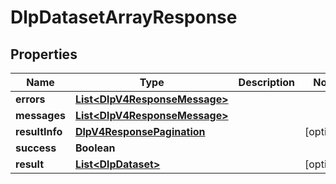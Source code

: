

# DlpDatasetArrayResponse


## Properties

| Name | Type | Description | Notes |
|------------ | ------------- | ------------- | -------------|
|**errors** | [**List&lt;DlpV4ResponseMessage&gt;**](DlpV4ResponseMessage.md) |  |  |
|**messages** | [**List&lt;DlpV4ResponseMessage&gt;**](DlpV4ResponseMessage.md) |  |  |
|**resultInfo** | [**DlpV4ResponsePagination**](DlpV4ResponsePagination.md) |  |  [optional] |
|**success** | **Boolean** |  |  |
|**result** | [**List&lt;DlpDataset&gt;**](DlpDataset.md) |  |  [optional] |



